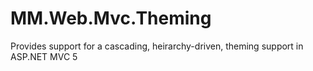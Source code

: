 MM.Web.Mvc.Theming
==================

Provides support for a cascading, heirarchy-driven, theming support in ASP.NET MVC 5
